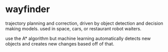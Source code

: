 # wayfinder
trajectory planning and correction, driven by object detection and decision making models. used in space, cars, or restaurant robot waiters.  

use the A* algorithm but machine learning automatically detects new objects and creates new changes based off of that.